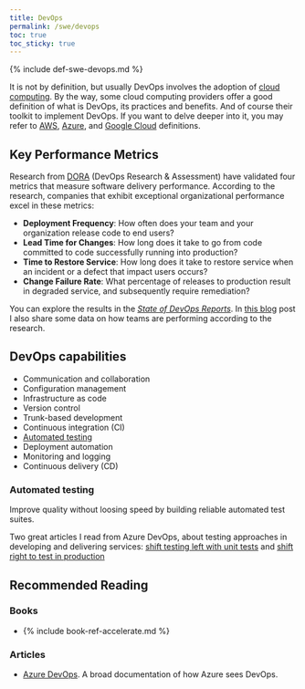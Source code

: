 ```yaml
---
title: DevOps
permalink: /swe/devops
toc: true
toc_sticky: true
---
```


{% include def-swe-devops.md %}

It is not by definition, but usually DevOps involves the adoption of [cloud computing](/swe/cloud-computing). By the way, some cloud computing providers offer a good definition of what is DevOps, its practices and benefits. And of course their toolkit to implement DevOps. If you want to delve deeper into it, you may refer to [AWS](https://aws.amazon.com/devops/what-is-devops/), [Azure](https://azure.microsoft.com/en-us/resources/cloud-computing-dictionary/what-is-devops/), and [Google Cloud](https://cloud.google.com/devops/) definitions.

## Key Performance Metrics

Research from [DORA](https://www.devops-research.com) (DevOps Research & Assessment) have validated four metrics that measure software delivery performance. According to the research, companies that exhibit exceptional organizational performance excel in these metrics:

- **Deployment Frequency**: How often does your team and your organization release code to end users?
- **Lead Time for Changes**: How long does it take to go from code committed to code successfully running into production?
- **Time to Restore Service**: How long does it take to restore service when an incident or a defect that impact users occurs?
- **Change Failure Rate**: What percentage of releases to production result in degraded service, and subsequently require remediation?

You can explore the results in the [*State of DevOps Reports*](https://www.devops-research.com/research.html). In [this blog](/software-delivery-performance-metrics) post I also share some data on how teams are performing according to the research.

## DevOps capabilities

- Communication and collaboration
- Configuration management
- Infrastructure as code
- Version control
- Trunk-based development
- Continuous integration (CI)
- [Automated testing](#automated-testing)
- Deployment automation
- Monitoring and logging
- Continuous delivery (CD)

### Automated testing

Improve quality without loosing speed by building reliable automated test suites.

Two great articles I read from Azure DevOps, about testing approaches in developing and delivering services: [shift testing left with unit tests](https://docs.microsoft.com/en-us/devops/develop/shift-left-make-testing-fast-reliable) and [shift right to test in production](https://docs.microsoft.com/en-us/devops/deliver/shift-right-test-production)

## Recommended Reading

### Books

- {% include book-ref-accelerate.md %}

### Articles

- [Azure DevOps](https://docs.microsoft.com/en-us/azure/devops). A broad documentation of how Azure sees DevOps. 